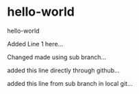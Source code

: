 # hello-world
hello-world

Added Line 1 here...

Changed made using sub branch...

added this line directly through github...

added this line from sub branch in local git...
